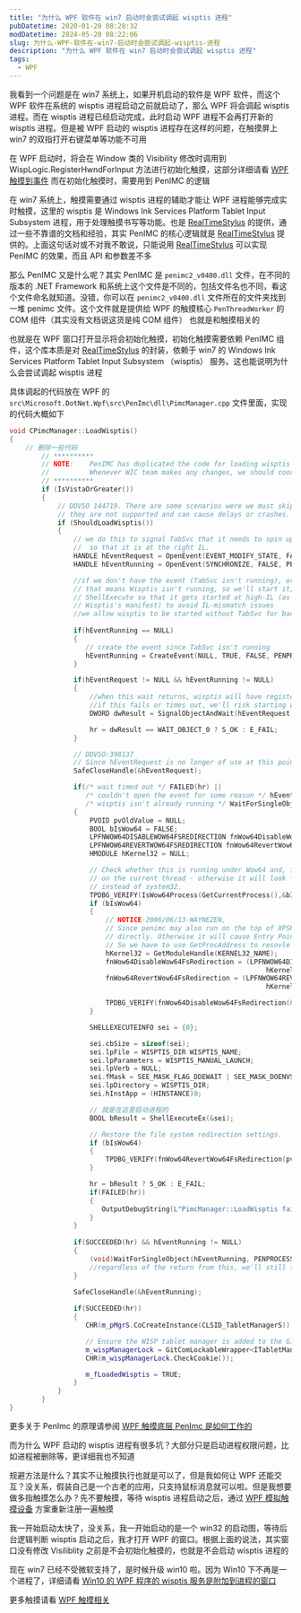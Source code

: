 ```yaml
---
title: "为什么 WPF 软件在 win7 启动时会尝试调起 wisptis 进程"
pubDatetime: 2020-01-20 08:28:32
modDatetime: 2024-05-20 08:22:06
slug: 为什么-WPF-软件在-win7-启动时会尝试调起-wisptis-进程
description: "为什么 WPF 软件在 win7 启动时会尝试调起 wisptis 进程"
tags:
  - WPF
---
```





我看到一个问题是在 win7 系统上，如果开机启动的软件是 WPF 软件，而这个 WPF 软件在系统的 wisptis 进程启动之前就启动了，那么 WPF 将会调起 wisptis 进程。而在 wisptis 进程已经启动完成，此时启动 WPF 进程不会再打开新的 wisptis 进程。但是被 WPF 启动的 wisptis 进程存在这样的问题，在触摸屏上 win7 的双指打开右键菜单等功能不可用

<!--more-->


<!-- CreateTime:2020/1/20 16:28:32 -->



在 WPF 启动时，将会在 Window 类的 Visibility 修改时调用到 WispLogic.RegisterHwndForInput 方法进行初始化触摸，这部分详细请看 [WPF 触摸到事件](https://blog.lindexi.com/post/WPF-%E8%A7%A6%E6%91%B8%E5%88%B0%E4%BA%8B%E4%BB%B6.html) 而在初始化触摸时，需要用到 PenIMC 的逻辑

在 win7 系统上，触摸需要通过 wisptis 进程的辅助才能让 WPF 进程能够完成实时触摸，这里的 wisptis 是 Windows Ink Services Platform Tablet Input Subsystem 进程，用于处理触摸书写等功能。也是 [RealTimeStylus](https://docs.microsoft.com/en-us/windows/win32/tablet/realtimestylus-reference ) 的提供，通过一些不靠谱的文档和经验，其实 PenIMC 的核心逻辑就是 [RealTimeStylus](https://docs.microsoft.com/en-us/windows/win32/tablet/realtimestylus-reference ) 提供的。上面这句话对或不对我不敢说，只能说用 [RealTimeStylus](https://docs.microsoft.com/en-us/windows/win32/tablet/realtimestylus-reference ) 可以实现 PenIMC 的效果，而且 API 和参数差不多

那么 PenIMC 又是什么呢？其实 PenIMC 是 `penimc2_v0400.dll` 文件，在不同的版本的 .NET Framework 和系统上这个文件是不同的，包括文件名也不同，看这个文件命名就知道。没错，你可以在 `penimc2_v0400.dll` 文件所在的文件夹找到一堆 penimc 文件。这个文件就是提供给 WPF 的触摸核心 `PenThreadWorker` 的 COM 组件（其实没有文档说这货是纯 COM 组件） 也就是和触摸相关的

也就是在 WPF 窗口打开显示将会初始化触摸，初始化触摸需要依赖 PenIMC 组件，这个库本质是对 [RealTimeStylus](https://docs.microsoft.com/en-us/windows/win32/tablet/realtimestylus-reference ) 的封装，依赖于 win7 的 Windows Ink Services Platform Tablet Input Subsystem （wisptis） 服务。这也能说明为什么会尝试调起 wisptis 进程

具体调起的代码放在 WPF 的 `src\Microsoft.DotNet.Wpf\src\PenImc\dll\PimcManager.cpp` 文件里面，实现的代码大概如下

```c++
void CPimcManager::LoadWisptis()
{
    // 删除一些代码
        // **********
        // NOTE:    PenIMC has duplicated the code for loading wisptis from InkObj.
        //          Whenever WIC team makes any changes, we should coordinate with them to work on fixes.
        // **********
        if (IsVistaOrGreater())
        {
            // DDVSO 144719. There are some scenarios were we must skip loading wisptis since 
            // they are not supported and can cause delays or crashes.
            if (ShouldLoadWisptis())
            {
                // we do this to signal TabSvc that it needs to spin up wisptis
                //  so that it is at the right IL.
                HANDLE hEventRequest = OpenEvent(EVENT_MODIFY_STATE, FALSE, PENPROCESS_WISPTIS_REQUEST_EVENT);
                HANDLE hEventRunning = OpenEvent(SYNCHRONIZE, FALSE, PENPROCESS_WISPTIS_RUNNING_EVENT);

                //if we don't have the event (TabSvc isn't running), or we timed out,
                // that means Wisptis isn't running, so we'll start it; we do this via
                // ShellExecute so that it gets started at high-IL (as indicated by
                // Wisptis's manifest) to avoid IL-mismatch issues
                //we allow wisptis to be started without TabSvc for backcompat
            
                if(hEventRunning == NULL)
                {
                   // create the event since TabSvc isn't running
                   hEventRunning = CreateEvent(NULL, TRUE, FALSE, PENPROCESS_WISPTIS_RUNNING_EVENT);
                }

                if(hEventRequest != NULL && hEventRunning != NULL)
                {
                    //when this wait returns, wisptis will have registered its classes with COM
                    //if this fails or times out, we'll risk starting wisptis at a mismatched IL
                    DWORD dwResult = SignalObjectAndWait(hEventRequest, hEventRunning, 30000 /* thirty seconds */, FALSE);

                    hr = dwResult == WAIT_OBJECT_0 ? S_OK : E_FAIL;
                }

                // DDVSO:398137
                // Since hEventRequest is no longer of use at this point, close the handle.
                SafeCloseHandle(&hEventRequest);

                if(/* wait timed out */ FAILED(hr) ||
                   /* couldn't open the event for some reason */ hEventRunning == NULL ||
                   /* wisptis isn't already running */ WaitForSingleObject(hEventRunning, 0) == WAIT_TIMEOUT)
                {
                    PVOID pvOldValue = NULL;
                    BOOL bIsWow64 = FALSE;
                    LPFNWOW64DISABLEWOW64FSREDIRECTION fnWow64DisableWow64FsRedirection = NULL;
                    LPFNWOW64REVERTWOW64FSREDIRECTION fnWow64RevertWow64FsRedirection = NULL;
                    HMODULE hKernel32 = NULL;

                    // Check whether this is running under Wow64 and, if so, disable file system redirection
                    // on the current thread - otherwise it will look for wisptis in the syswow64 directory
                    // instead of system32.
                    TPDBG_VERIFY(IsWow64Process(GetCurrentProcess(),&bIsWow64));
                    if (bIsWow64)
                    {
                        // NOTICE-2006/06/13-WAYNEZEN,
                        // Since penimc may also run on the top of XPSP2, We cannot call Wow64DisableWow64FsRedirection/Wow64RevertWow64FsRedirection
                        // directly. Otherwise it will cause Entry Point Not Found error even though we don't really on those functions on 32-bit XP.
                        // So we have to use GetProcAddress to resovle the function address dynamically.
                        hKernel32 = GetModuleHandle(KERNEL32_NAME);
                        fnWow64DisableWow64FsRedirection = (LPFNWOW64DISABLEWOW64FSREDIRECTION)GetProcAddress(
                                                                hKernel32, WOW64DISABLEWOW64FSREDIRECTION_NAME);
                        fnWow64RevertWow64FsRedirection = (LPFNWOW64REVERTWOW64FSREDIRECTION)GetProcAddress(
                                                                hKernel32, WOW64REVERTWOW64FSREDIRECTION_NAME);

                        TPDBG_VERIFY(fnWow64DisableWow64FsRedirection(&pvOldValue));
                    }

                    SHELLEXECUTEINFO sei = {0};

                    sei.cbSize = sizeof(sei);
                    sei.lpFile = WISPTIS_DIR WISPTIS_NAME;
                    sei.lpParameters = WISPTIS_MANUAL_LAUNCH;
                    sei.lpVerb = NULL;
                    sei.fMask = SEE_MASK_FLAG_DDEWAIT | SEE_MASK_DOENVSUBST | SEE_MASK_FLAG_NO_UI;
                    sei.lpDirectory = WISPTIS_DIR;
                    sei.hInstApp = (HINSTANCE)0;

                    // 就是在这里启动进程的
                    BOOL bResult = ShellExecuteEx(&sei);

                    // Restore the file system redirection settings.
                    if (bIsWow64)
                    { 
                        TPDBG_VERIFY(fnWow64RevertWow64FsRedirection(pvOldValue));
                    }

                    hr = bResult ? S_OK : E_FAIL;
                    if(FAILED(hr))
                    {
                       OutputDebugString(L"PimcManager::LoadWisptis failed to ShellExecuteEx.\r\n");
                    }
                }
                   
                if(SUCCEEDED(hr) && hEventRunning != NULL)
                {
                    (void)WaitForSingleObject(hEventRunning, PENPROCESS_WISPTIS_LOADING_TIMEOUT /* 30 seconds */);
                    //regardless of the return from this, we'll still try to spin wisptis up via COM
                }
                
                SafeCloseHandle(&hEventRunning);

                if(SUCCEEDED(hr))
                {
                   CHR(m_pMgrS.CoCreateInstance(CLSID_TabletManagerS)); //, NULL, CLSCTX_INPROC_SERVER | CLSCTX_LOCAL_SERVER));

                   // Ensure the WISP tablet manager is added to the GIT.
                   m_wispManagerLock = GitComLockableWrapper<ITabletManager>(m_pMgrS, ComApartmentVerifier::Mta());
                   CHR(m_wispManagerLock.CheckCookie());

                   m_fLoadedWisptis = TRUE;
                }
            }
        }
}
```

更多关于 PenImc 的原理请参阅 [WPF 触摸底层 PenImc 是如何工作的](https://blog.lindexi.com/post/WPF-%E8%A7%A6%E6%91%B8%E5%BA%95%E5%B1%82-PenImc-%E6%98%AF%E5%A6%82%E4%BD%95%E5%B7%A5%E4%BD%9C%E7%9A%84.html )

而为什么 WPF 启动的 wisptis 进程有很多坑？大部分只是启动进程权限问题，比如进程被删除等，更详细我也不知道

规避方法是什么？其实不让触摸执行也就是可以了，但是我如何让 WPF 还能交互？没关系，假装自己是一个古老的应用，只支持鼠标消息就可以啦。但是我想要做多指触摸怎么办？先不要触摸，等待 wisptis 进程启动之后，通过 [WPF 模拟触摸设备](https://blog.lindexi.com/post/WPF-%E6%A8%A1%E6%8B%9F%E8%A7%A6%E6%91%B8%E8%AE%BE%E5%A4%87.html) 方案重新注册一遍触摸

我一开始启动太快了，没关系，我一开始启动的是一个 win32 的启动图，等待后台逻辑判断 wisptis 启动之后，我才打开 WPF 的窗口。根据上面的说法，其实窗口没有修改 Visiliblity 之前是不会初始化触摸的，也就是不会启动 wisptis 进程的

现在 win7 已经不受微软支持了，是时候升级 win10 啦。因为 Win10 下不再是一个进程了，详细请看 [Win10 的 WPF 程序的 wisptis 服务是附加到进程的窗口](https://blog.lindexi.com/post/Win10-%E7%9A%84-WPF-%E7%A8%8B%E5%BA%8F%E7%9A%84-wisptis-%E6%9C%8D%E5%8A%A1%E6%98%AF%E9%99%84%E5%8A%A0%E5%88%B0%E8%BF%9B%E7%A8%8B%E7%9A%84%E7%AA%97%E5%8F%A3.html)

更多触摸请看 [WPF 触摸相关](https://blog.lindexi.com/post/WPF-%E8%A7%A6%E6%91%B8%E7%9B%B8%E5%85%B3.html )

